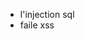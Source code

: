 <diapoComponent :title="'scuriter'" :ref="'10'">
    <ul>
        <li>l'injection sql</li>
        <li>faile xss</li>
    </ul>
</diapoComponent>
